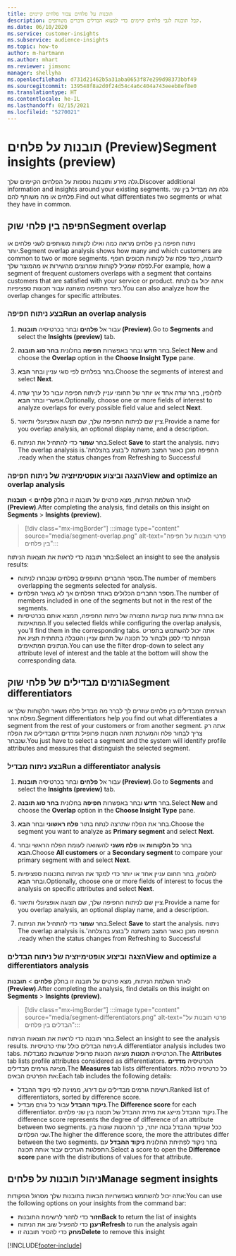 ```yaml
---
title: תובנות על פלחים עבור פלחים קיימים
description: קבל תובנות לגבי פלחים קיימים כדי למצוא הבדלים ודברים משותפים.
ms.date: 06/10/2020
ms.service: customer-insights
ms.subservice: audience-insights
ms.topic: how-to
author: m-hartmann
ms.author: mhart
ms.reviewer: jimsonc
manager: shellyha
ms.openlocfilehash: d731d21462b5a31aba0653f87e299d98373bbf49
ms.sourcegitcommit: 139548f8a2d0f24d54c4a6c404a743eeeb8ef8e0
ms.translationtype: HT
ms.contentlocale: he-IL
ms.lasthandoff: 02/15/2021
ms.locfileid: "5270021"
---
```

# <a name="segment-insights-preview"></a><span data-ttu-id="0dadb-103">תובנות על פלחים (Preview)</span><span class="sxs-lookup"><span data-stu-id="0dadb-103">Segment insights (preview)</span></span>

<span data-ttu-id="0dadb-104">גלה מידע ותובנות נוספות על הפלחים הקיימים שלך.</span><span class="sxs-lookup"><span data-stu-id="0dadb-104">Discover additional information and insights around your existing segments.</span></span> <span data-ttu-id="0dadb-105">גלה מה מבדיל בין שני פלחים או מה משותף להם.</span><span class="sxs-lookup"><span data-stu-id="0dadb-105">Find out what differentiates two segments or what they have in common.</span></span>

## <a name="segment-overlap"></a><span data-ttu-id="0dadb-106">חפיפה בין פלחי שוק</span><span class="sxs-lookup"><span data-stu-id="0dadb-106">Segment overlap</span></span>

<span data-ttu-id="0dadb-107">ניתוח חפיפה בין פלחים מראה כמה ואילו לקוחות משותפים לשני פלחים או יותר.</span><span class="sxs-lookup"><span data-stu-id="0dadb-107">Segment overlap analysis shows how many and which customers are common to two or more segments.</span></span> <span data-ttu-id="0dadb-108">לדוגמה, כיצד פלח של לקוחות תכופים חופף לפלח שמכיל לקוחות שמרוצים מהשירות או מהמוצר שלך.</span><span class="sxs-lookup"><span data-stu-id="0dadb-108">For example, how a segment of frequent customers overlaps with a segment that contains customers that are satisfied with your service or product.</span></span>
<span data-ttu-id="0dadb-109">אתה יכול גם לנתח כיצד החפיפה משתנה עבור תכונות ספציפיות.</span><span class="sxs-lookup"><span data-stu-id="0dadb-109">You can also analyze how the overlap changes for specific attributes.</span></span>

### <a name="run-an-overlap-analysis"></a><span data-ttu-id="0dadb-110">בצע ניתוח חפיפה</span><span class="sxs-lookup"><span data-stu-id="0dadb-110">Run an overlap analysis</span></span>

1. <span data-ttu-id="0dadb-111">עבור אל **פלחים** ובחר בכרטיסיה **תובנות (Preview)**.</span><span class="sxs-lookup"><span data-stu-id="0dadb-111">Go to **Segments** and select the **Insights (preview)** tab.</span></span>

1. <span data-ttu-id="0dadb-112">בחר **חדש** ובחר באפשרות **חפיפה** בחלונית **בחר סוג תובנה**.</span><span class="sxs-lookup"><span data-stu-id="0dadb-112">Select **New** and choose the **Overlap** option in the **Choose Insight Type** pane.</span></span>

1. <span data-ttu-id="0dadb-113">בחר בפלחים לפי סוגי עניין ובחר **הבא**.</span><span class="sxs-lookup"><span data-stu-id="0dadb-113">Choose the segments of interest and select **Next**.</span></span>

1. <span data-ttu-id="0dadb-114">לחלופין, בחר שדה אחד או יותר של תחומי עניין לניתוח חפיפה עבור כל ערך שדה אפשרי ובחר **הבא**.</span><span class="sxs-lookup"><span data-stu-id="0dadb-114">Optionally, choose one or more fields of interest to analyze overlaps for every possible field value and select **Next**.</span></span>

1. <span data-ttu-id="0dadb-115">ציין שם לניתוח החפיפה שלך, שם תצוגה אופציונלי ותיאור.</span><span class="sxs-lookup"><span data-stu-id="0dadb-115">Provide a name for you overlap analysis, an optional display name, and a description.</span></span>

1. <span data-ttu-id="0dadb-116">בחר **שמור** כדי להתחיל את הניתוח.</span><span class="sxs-lookup"><span data-stu-id="0dadb-116">Select **Save** to start the analysis.</span></span> <span data-ttu-id="0dadb-117">ניתוח החפיפה מוכן כאשר המצב משתנה ל'‏‫בוצע בהצלחה'.</span><span class="sxs-lookup"><span data-stu-id="0dadb-117">The overlap analysis is ready when the status changes from Refreshing to Successful.</span></span>

### <a name="view-and-optimize-an-overlap-analysis"></a><span data-ttu-id="0dadb-118">הצגה וביצוע אופטימיזציה של ניתוח חפיפה</span><span class="sxs-lookup"><span data-stu-id="0dadb-118">View and optimize an overlap analysis</span></span>

<span data-ttu-id="0dadb-119">לאחר השלמת הניתוח, מצא פרטים על תובנה זו בחלק **פלחים** > **תובנות (Preview)**.</span><span class="sxs-lookup"><span data-stu-id="0dadb-119">After completing the analysis, find details on this insight on **Segments** > **Insights (preview)**.</span></span>

> [!div class="mx-imgBorder"]
> :::image type="content" source="media/segment-overlap.png" alt-text="פרטי תובנות על חפיפה בין פלחים":::

<span data-ttu-id="0dadb-121">בחר תובנה כדי לראות את תוצאות הניתוח:</span><span class="sxs-lookup"><span data-stu-id="0dadb-121">Select an insight to see the analysis results:</span></span>

- <span data-ttu-id="0dadb-122">מספר החברים החופפים בפלחים שנבחרו לניתוח.</span><span class="sxs-lookup"><span data-stu-id="0dadb-122">The number of members overlapping the segments selected for analysis.</span></span>
- <span data-ttu-id="0dadb-123">מספר החברים הכלולים באחד הפלחים אך לא בשאר הפלחים.</span><span class="sxs-lookup"><span data-stu-id="0dadb-123">The number of members included in one of the segments but not in the rest of the segments.</span></span>
- <span data-ttu-id="0dadb-124">אם בחרת שדות בעת קביעת התצורה של ניתוח החפיפה, תמצא אותם בכרטיסיות המתאימות.</span><span class="sxs-lookup"><span data-stu-id="0dadb-124">If you selected fields while configuring the overlap analysis, you'll find them in the corresponding tabs.</span></span> <span data-ttu-id="0dadb-125">אתה יכול להשתמש בתפריט הנפתח כדי לסנן ולבחור כל תכונה של תחום עניין והטבלה בתחתית תציג את הנתונים המתאימים.</span><span class="sxs-lookup"><span data-stu-id="0dadb-125">You can use the filter drop-down to select any attribute level of interest and the table at the bottom will show the corresponding data.</span></span>

## <a name="segment-differentiators"></a><span data-ttu-id="0dadb-126">גורמים מבדילים של פלחי שוק</span><span class="sxs-lookup"><span data-stu-id="0dadb-126">Segment differentiators</span></span>

<span data-ttu-id="0dadb-127">הגורמים המבדילים בין פלחים עוזרים לך לברר מה מבדיל פלח משאר הלקוחות שלך או מפלח אחר.</span><span class="sxs-lookup"><span data-stu-id="0dadb-127">Segment differentiators help you find out what differentiates a segment from the rest of your customers or from another segment.</span></span> <span data-ttu-id="0dadb-128">אתה רק צריך לבחור פלח והמערכת תזהה תכונות פרופיל ומדדים המבדילים את הפלח שנבחר.</span><span class="sxs-lookup"><span data-stu-id="0dadb-128">You just have to select a segment and the system will identify profile attributes and measures that distinguish the selected segment.</span></span>

### <a name="run-a-differentiator-analysis"></a><span data-ttu-id="0dadb-129">בצע ניתוח מבדיל</span><span class="sxs-lookup"><span data-stu-id="0dadb-129">Run a differentiator analysis</span></span>

1. <span data-ttu-id="0dadb-130">עבור אל **פלחים** ובחר בכרטיסיה **תובנות (Preview)**.</span><span class="sxs-lookup"><span data-stu-id="0dadb-130">Go to **Segments** and select the **Insights (preview)** tab.</span></span>

1. <span data-ttu-id="0dadb-131">בחר **חדש** ובחר באפשרות **חפיפה** בחלונית **בחר סוג תובנה**.</span><span class="sxs-lookup"><span data-stu-id="0dadb-131">Select **New** and choose the **Overlap** option in the **Choose Insight Type** pane.</span></span>

1. <span data-ttu-id="0dadb-132">בחר את הפלח שתרצה לנתח בתור **פלח ראשוני** ובחר **הבא**.</span><span class="sxs-lookup"><span data-stu-id="0dadb-132">Choose the segment you want to analyze as **Primary segment** and select **Next**.</span></span>

1. <span data-ttu-id="0dadb-133">בחר **כל הלקוחות** או **פלח משני** להשוואה לעומת הפלח הראשי ובחר **הבא**.</span><span class="sxs-lookup"><span data-stu-id="0dadb-133">Choose **All customers** or a **Secondary segment** to compare your primary segment with and select **Next**.</span></span>

1. <span data-ttu-id="0dadb-134">לחלופין, בחר תחום עניין אחד או יותר כדי למקד את הניתוח בתכונות ספציפיות ובחר **הבא**.</span><span class="sxs-lookup"><span data-stu-id="0dadb-134">Optionally, choose one or more fields of interest to focus the analysis on specific attributes and select **Next**.</span></span>

1. <span data-ttu-id="0dadb-135">ציין שם לניתוח החפיפה שלך, שם תצוגה אופציונלי ותיאור.</span><span class="sxs-lookup"><span data-stu-id="0dadb-135">Provide a name for you overlap analysis, an optional display name, and a description.</span></span>

1. <span data-ttu-id="0dadb-136">בחר **שמור** כדי להתחיל את הניתוח.</span><span class="sxs-lookup"><span data-stu-id="0dadb-136">Select **Save** to start the analysis.</span></span> <span data-ttu-id="0dadb-137">ניתוח החפיפה מוכן כאשר המצב משתנה ל'‏‫בוצע בהצלחה'.</span><span class="sxs-lookup"><span data-stu-id="0dadb-137">The overlap analysis is ready when the status changes from Refreshing to Successful.</span></span>

### <a name="view-and-optimize-a-differentiators-analysis"></a><span data-ttu-id="0dadb-138">הצגה וביצוע אופטימיזציה של ניתוח הבדלים</span><span class="sxs-lookup"><span data-stu-id="0dadb-138">View and optimize a differentiators analysis</span></span>

<span data-ttu-id="0dadb-139">לאחר השלמת הניתוח, מצא פרטים על תובנה זו בחלק **פלחים** > **תובנות (Preview)**.</span><span class="sxs-lookup"><span data-stu-id="0dadb-139">After completing the analysis, find details on this insight on **Segments** > **Insights (preview)**.</span></span>

> [!div class="mx-imgBorder"]
> :::image type="content" source="media/segment-differentiators.png" alt-text="פרטי תובנות על הבדלים בין פלחים":::

<span data-ttu-id="0dadb-141">בחר תובנה כדי לראות את תוצאות הניתוח.</span><span class="sxs-lookup"><span data-stu-id="0dadb-141">Select an insight to see the analysis results.</span></span> <span data-ttu-id="0dadb-142">ניתוח הבדלים כולל שתי כרטיסיות.</span><span class="sxs-lookup"><span data-stu-id="0dadb-142">A differentiator analysis includes two tabs.</span></span> <span data-ttu-id="0dadb-143">הכרטיסיה **תכונות** מציגה תכונות פרופיל שנחשבות כמבדלות.</span><span class="sxs-lookup"><span data-stu-id="0dadb-143">The **Attributes** tab lists profile attributes considered as differentiators.</span></span> <span data-ttu-id="0dadb-144">הכרטיסיה **מדדים** מציגה גורמים מבדילים.</span><span class="sxs-lookup"><span data-stu-id="0dadb-144">The **Measures** tab lists differentiators.</span></span> <span data-ttu-id="0dadb-145">כל כרטיסיה כוללת את הפרטים הבאים:</span><span class="sxs-lookup"><span data-stu-id="0dadb-145">Each tab includes the following details:</span></span>

- <span data-ttu-id="0dadb-146">רשימת גורמים מבדילים עם דירוג, ממוינת לפי ניקוד ההבדל.</span><span class="sxs-lookup"><span data-stu-id="0dadb-146">Ranked list of differentiators, sorted by difference score.</span></span>
- <span data-ttu-id="0dadb-147">**ניקוד ההבדל** עבור כל גורם מבדיל.</span><span class="sxs-lookup"><span data-stu-id="0dadb-147">The **Difference score** for each differentiator.</span></span> <span data-ttu-id="0dadb-148">ניקוד ההבדל מייצג את מידת ההבדל של תכונה בין שני פלחים.</span><span class="sxs-lookup"><span data-stu-id="0dadb-148">The difference score represents the degree of difference of an attribute between two segments.</span></span> <span data-ttu-id="0dadb-149">ככל שניקוד ההבדל גבוה יותר, כך התכונות שונות בין שני הפלחים.</span><span class="sxs-lookup"><span data-stu-id="0dadb-149">The higher the difference score, the more the attributes differ between the two segments.</span></span> <span data-ttu-id="0dadb-150">בחר ניקוד לפתיחת החלונית **ניקוד ההבדל** עם התפלגות הערכים עבור אותה תכונה.</span><span class="sxs-lookup"><span data-stu-id="0dadb-150">Select a score to open the **Difference score** pane with the distributions of values for that attribute.</span></span>

## <a name="manage-segment-insights"></a><span data-ttu-id="0dadb-151">ניהול תובנות על פלחים</span><span class="sxs-lookup"><span data-stu-id="0dadb-151">Manage segment insights</span></span>

<span data-ttu-id="0dadb-152">אתה יכול להשתמש באפשרויות הבאות בתובנות שלך מסרגל הפקודות:</span><span class="sxs-lookup"><span data-stu-id="0dadb-152">You can use the following options on your insights from the command bar:</span></span>

- <span data-ttu-id="0dadb-153">**חזור** כדי לחזור לרשימת התובנות</span><span class="sxs-lookup"><span data-stu-id="0dadb-153">**Back** to return the list of insights</span></span>
- <span data-ttu-id="0dadb-154">**רענֵן** כדי להפעיל שוב את הניתוח</span><span class="sxs-lookup"><span data-stu-id="0dadb-154">**Refresh** to run the analysis again</span></span>
- <span data-ttu-id="0dadb-155">**מחק** כדי להסיר תובנה זו</span><span class="sxs-lookup"><span data-stu-id="0dadb-155">**Delete** to remove this insight</span></span>


[!INCLUDE[footer-include](../includes/footer-banner.md)]
